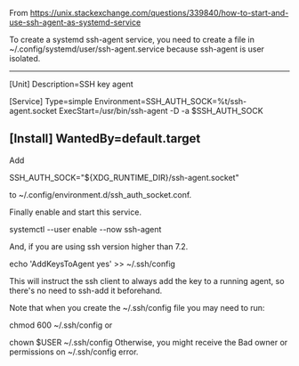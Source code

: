 From https://unix.stackexchange.com/questions/339840/how-to-start-and-use-ssh-agent-as-systemd-service

To create a systemd ssh-agent service, you need to create a file in ~/.config/systemd/user/ssh-agent.service because ssh-agent is user isolated.

-----------
[Unit]
Description=SSH key agent

[Service]
Type=simple
Environment=SSH_AUTH_SOCK=%t/ssh-agent.socket
ExecStart=/usr/bin/ssh-agent -D -a $SSH_AUTH_SOCK

[Install]
WantedBy=default.target
-----------

Add

SSH_AUTH_SOCK="${XDG_RUNTIME_DIR}/ssh-agent.socket"

to ~/.config/environment.d/ssh_auth_socket.conf.

Finally enable and start this service.

systemctl --user enable --now ssh-agent

And, if you are using ssh version higher than 7.2.

echo 'AddKeysToAgent  yes' >> ~/.ssh/config

This will instruct the ssh client to always add the key to a running agent, so there's no need to ssh-add it beforehand.

Note that when you create the ~/.ssh/config file you may need to run:

chmod 600 ~/.ssh/config
or

chown $USER ~/.ssh/config
Otherwise, you might receive the Bad owner or permissions on ~/.ssh/config error.
